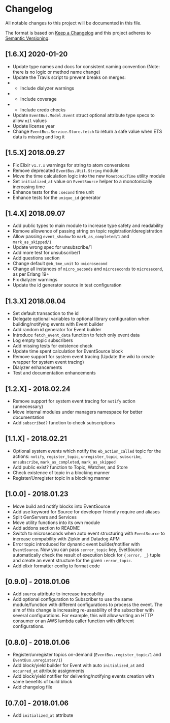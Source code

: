 # Changelog
All notable changes to this project will be documented in this file.

The format is based on [Keep a Changelog](http://keepachangelog.com/en/1.0.0/)
and this project adheres to [Semantic Versioning](http://semver.org/spec/v2.0.0.html).

## [1.6.X] 2020-01-20

- Update type names and docs for consistent naming convention (Note: there is no logic or method name change)
- Update the Travis script to prevent breaks on merges:
- - Include dialyzer warnings
- - Include coverage
- - Include credo checks
- Update `EventBus.Model.Event` struct optional attribute type specs to allow `nil` values
- Update license year
- Change `EventBus.Service.Store.fetch` to return a safe value when ETS data is missing and log it

## [1.5.X] 2018.09.27

- Fix Elixir `v1.7.x` warnings for string to atom conversions
- Remove deprecated `EventBus.Util.String` module
- Move the time calculation logic into the new `MonotonicTime` utility module
- Set `initialized_at` value on `EventSource` helper to a monotonically increasing time
- Enhance tests for the `:second` time unit
- Enhance tests for the `unique_id` generator

## [1.4.X] 2018.09.07

- Add public types to main module to increase type safety and readability
- Remove allowence of passing string on topic registration/deregistration
- Allow passing `event_shadow` to `mark_as_completed/1` and `mark_as_skipped/1`
- Update wrong spec for unsubscribe/1
- Add more test for unsubscribe/1
- Add questions section
- Change default `@eb_tme_unit` to `:microsecond`
- Change all instances of `micro_seconds` and `microseconds` to `microsecond`, as per Erlang 19+
- Fix dialyzer warnings
- Update the id generator source in test configuration

## [1.3.X] 2018.08.04

- Set default transaction to the id
- Delegate optional variables to optional library configuration when building/notifying events with Event builder
- Add random id generator for Event builder
- Introduce `fetch_event_data` function to fetch only event data
- Log empty topic subscribers
- Add missing tests for existence check
- Update time spent calculation for EventSource block
- Remove support for system event tracing (Update the wiki to create wrapper for system event tracing)
- Dialyzer enhancements
- Test and documentation enhancements

## [1.2.X] - 2018.02.24

- Remove support for system event tracing for `notify` action (unnecessary)
- Move internal modules under managers namespace for better documentation
- Add `subscribed?` function to check subscriptions

## [1.1.X] - 2018.02.21

- Optional system events which notify the `eb_action_called` topic for the actions: `notify`, `register_topic`, `unregister_topic`, `subscribe`, `unsubscribe`, `mark_as_completed`, `mark_as_skipped`
- Add public exist? function to Topic, Watcher, and Store
- Check existence of topic in a blocking manner
- Register/Unregister topic in a blocking manner

## [1.0.0] - 2018.01.23

- Move build and notify blocks into EventSource
- Add use keyword for Source for developer friendly require and aliases
- Split GenServers and Services
- Move utility functions into its own module
- Add addons section to README
- Switch to microseconds when auto event structuring with `EventSource` to increase compability with Zipkin and Datadog APM
- Error topic introduced for dynamic event builder/notifier with `EventSource`. Now you can pass `:error_topic` key, EvetSource automatically check the result of execution block for `{:error, _}` tuple and create an event structure for the given `:error_topic`.
- Add elixir formatter config to format code

## [0.9.0] - 2018.01.06

- Add `source` attribute to increase traceability
- Add optional configuration to Subscriber to use the same module/function with different configurations to process the event. The aim of this change is increasing re-useability of the subscriber with several configurations. For example, this will allow writing an HTTP consumer or an AWS lambda caller function with different configurations.

## [0.8.0] - 2018.01.06

- Register/unregister topics on-demand (`EventBus.register_topic/1` and `EventBus.unregister/1`)
- Add block/yield builder for Event with auto `initialized_at` and `occurred_at` attribute assignments
- Add block/yield notifier for delivering/notifying events creation with same benefits of build block
- Add changelog file

## [0.7.0] - 2018.01.06

- Add `initialized_at` attribute
